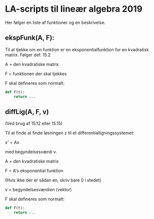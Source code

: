 LA-scripts til lineær algebra 2019
==================================

Her følger en liste af funktioner og en beskrivelse.

## ekspFunk(A, F):

Til at tjekke om en funktion
er en eksponentialfunktion for
en kvadratisk matrix.
Følger def. 15.2

A = den kvadratiske matrix

F = funktionen der skal tjekkes

F skal defineres som normalt:

```python
def F(t):
	return ...
```

## diffLig(A, F, v)

(Ved brug af 15.12 eller 15.15)

Til at finde at finde løsningen z til 
et differentialligningssystemet:

x' = Ax

med begyndelsesværdi v.

A = den kvadratiske matrix 

F = A's eksponential funktion

(Hvis ikke der er sådan en, skriv bare 0 i stedet)

v = begyndelsesværdien (vektor)

F skal defineres som normalt:

```python
def F(t):
	return ...
```
